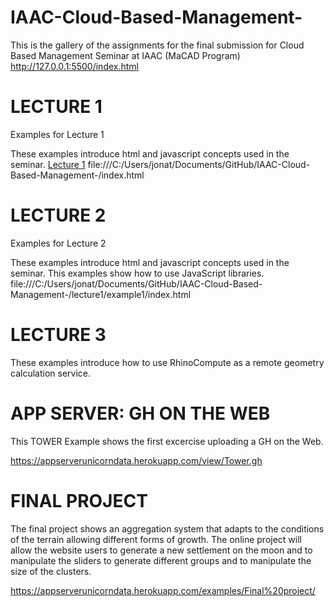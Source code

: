 # IAAC-Cloud-Based-Management-
This is the gallery of the assignments for the final submission for Cloud Based Management Seminar at IAAC (MaCAD Program)
http://127.0.0.1:5500/index.html



# LECTURE 1

Examples for Lecture 1

These examples introduce html and javascript concepts used in the seminar.
[Lecture 1](Example1)
file:///C:/Users/jonat/Documents/GitHub/IAAC-Cloud-Based-Management-/index.html



# LECTURE 2

Examples for Lecture 2

These examples introduce html and javascript concepts used in the seminar. This examples show how to use JavaScript libraries.
file:///C:/Users/jonat/Documents/GitHub/IAAC-Cloud-Based-Management-/lecture1/example1/index.html



# LECTURE 3

These examples introduce how to use RhinoCompute as a remote geometry calculation service.




# APP SERVER: GH ON THE WEB

This TOWER Example shows the first excercise uploading a GH on the Web.  

https://appserverunicorndata.herokuapp.com/view/Tower.gh


# FINAL PROJECT

The final project shows an aggregation system that adapts to the conditions of the terrain allowing different forms of growth.
The online project will allow the website users to generate a new settlement on the moon and to manipulate the sliders to generate different groups and to manipulate the size of the clusters.

https://appserverunicorndata.herokuapp.com/examples/Final%20project/









